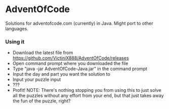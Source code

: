 # AdventOfCode
Solutions for adventofcode.com (currently) in Java. Might port to other languages.

### Using it
- Download the latest file from https://github.com/VictiniX888/AdventOfCode/releases
- Open command prompt where you downloaded the file
- Type "java -jar AdventOfCode-Java.jar" in the command prompt
- Input the day and part you want the solution to
- Input your puzzle input
- ???
- Profit!
NOTE: There's nothing stopping you from using this to just solve all the puzzles without any effort from your end, but that just takes away the fun of the puzzle, right?
